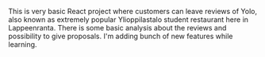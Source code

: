 This is very basic React project where customers can leave reviews of Yolo, also known as extremely popular Ylioppilastalo student restaurant here in Lappeenranta. There is some basic analysis about the reviews and possibility to give proposals. I'm adding bunch of new features while learning.
